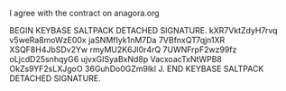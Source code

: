 I agree with the contract on anagora.org

BEGIN KEYBASE SALTPACK DETACHED SIGNATURE. kXR7VktZdyH7rvq v5weRa8moWzE00x jaSNMfIyk1nM7Da 7VBfnxQT7qjn1XR XSQF8H4JbSDv2Yw rmyMU2K6Jl0r4rQ 7UWNFrpF2wz99fz oLjcdD25snhqyG6 ujvxGISyaBxNd8p VacxoacTxNtWPB8 OkZs9YF2sLXJgoO 36GuhDo0GZm9lkl J. END KEYBASE SALTPACK DETACHED SIGNATURE.